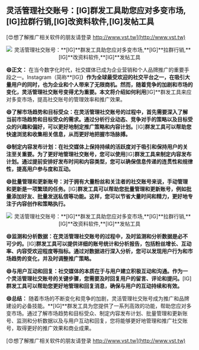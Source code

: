 ## **灵活管理社交账号：**[IG]**群发工具助您应对多变市场,**[IG]**拉群行销,**[IG]**改资料软件,**[IG]**发帖工具**

[😍想了解推广相关软件的朋友请登录 http://www.vst.tw](http://www.vst.tw)

 <center><img src="https://vst.tw/MP4/tuiguang/png/7.png" alt="灵活管理社交账号：**[IG]**群发工具助您应对多变市场,**[IG]**拉群行销,**[IG]**改资料软件,**[IG]**发帖工具"></center>

**😄正文：**
在当今数字化时代，社交媒体已成为企业营销和个人品牌推广的重要手段之一。Instagram（简称**[IG]**）作为全球最受欢迎的社交平台之一，在吸引大量用户的同时，也为企业和个人带来了无限商机。然而，随着竞争的加剧和市场的变化，灵活管理社交账号变得尤为重要。本文将介绍如何利用**[IG]**群发工具来应对多变市场，提高社交账号的管理效率和推广效果。

**😄了解市场趋势和目标受众：在灵活管理社交账号的过程中，首先需要深入了解当前市场趋势和目标受众的需求。通过分析行业动态、竞争对手的策略以及目标受众的兴趣和偏好，可以更好地制定推广策略和内容计划。**[IG]**群发工具可以帮助您快速浏览和收集相关信息，从而更好地把握市场脉搏。**

**😄制定内容发布计划：在社交媒体上保持持续的活跃度对于吸引和保持用户的关注至关重要。为了更好地管理社交账号，您可以使用**[IG]**群发工具来制定内容发布计划。通过提前安排好发布时间和内容类型，您可以确保信息传递的连贯性和规律性，提高用户参与度和互动。**

**😄批量管理和更新账号：对于拥有大量粉丝和关注者的社交账号来说，手动管理和更新是一项繁琐的任务。**[IG]**群发工具可以帮助您批量管理和更新账号，例如批量添加好友、批量发送私信等功能。这样，您可以节省大量时间和精力，更好地专注于内容创作和策略执行。**

 <center><img src="https://vst.tw/MP4/tuiguang/png/7.png" alt="灵活管理社交账号：**[IG]**群发工具助您应对多变市场,**[IG]**拉群行销,**[IG]**改资料软件,**[IG]**发帖工具"></center>

**😄监测和分析数据：在灵活管理社交账号的过程中，及时监测和分析数据是必不可少的。**[IG]**群发工具可以提供详细的账号统计和分析报告，包括粉丝增长、互动率、内容受欢迎程度等指标。通过对数据进行深入分析，您可以发现用户行为和市场趋势的变化，并及时调整推广策略。**

**😄与用户互动和回复：社交媒体的本质在于与用户建立积极互动和沟通。作为一个灵活管理社交账号的关键步骤，您需要及时回复用户的留言、评论和提问。**[IG]**群发工具可以帮助您更好地管理和回复消息，确保与用户的互动持续和有效。**

**😄总结：**
随着市场的不断变化和竞争的加剧，灵活管理社交账号成为推广和品牌建设的必备技能。**[IG]**群发工具为您提供了一系列高效的功能，帮助您应对多变市场。通过了解市场趋势和目标受众、制定内容发布计划、批量管理和更新账号、监测和分析数据以及与用户互动和回复，您将能够更好地管理和推广社交账号，取得更好的推广效果和商业成果。

[😍想了解推广相关软件的朋友请登录 http://www.vst.tw](http://www.vst.tw)



